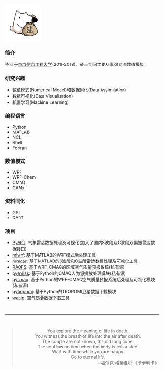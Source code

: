 # 


<a href=http://i-lightning.cn target=_blank>
   <img class=avatar width=120 height=120 src="/img/res.jpg" class="center">
</a>

### 简介

毕业于[南京信息工程大学](https://www.nuist.edu.cn)(2011-2018)，硕士期间主要从事强对流数值模拟。


### 研究兴趣
* 数值模式(Numerical Model)和数据同化(Data Assimilation)
* 数据可视化(Data Visualization)
* 机器学习(Machine Learning)

### 编程语言
* Python
* MATLAB
* NCL
* Shell
* Fortran

### 数值模式
* WRF
* WRF-Chem
* CMAQ
* CAMx

### 资料同化
* GSI
* DART


### 项目
* [PyART](https://github.com/bugsuse/pyart): 气象雷达数据处理及可视化(加入了国内S波段及C波段双偏振雷达数据接口)
* [mlwrf](https://github.com/bugsuse/mlwrf): 基于MATLAB的WRF模式后处理工具
* [mradar](https://github.com/bugsuse/mradar): 基于MATLAB的S波段和C波段雷达数据处理及可视化工具
* [RAQFS](): 基于WRF-CMAQ的区域空气质量预报系统(私有源)
* [pyemiss](): 基于Python的CMAQ人为源排放处理模块(私有源)
* [pycmaq](): 基于Python的WRF-CMAQ空气质量预报系统后处理及可视化模块(私有源)
* [pytropomi](https://github.com/bugsuse/pytropomi): 基于Python的TROPOMI卫星数据下载模块
* [waqip](https://github.com/bugsuse/waqip): 空气质量数据下载工具

<br>

---
<br>
<blockquote class="blockquote-center">
<center>
 You explore the meaning of life in death.<br>
 You witness the breath of life into the air after death.<br>
 The couple are not known, the old long gone.<br> 
 The soul has no time when the body is exhausted.<br>
 Walk with time while you are happy.<br>
 Go to eternal life.<br>
</center>
<div align=right>--福尔克·格莱维尔 《卡伊利卡》</div>
</blockquote>


